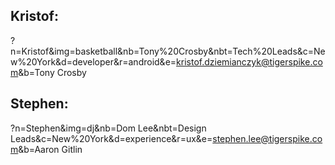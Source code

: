 ## Kristof:
?n=Kristof&img=basketball&nb=Tony%20Crosby&nbt=Tech%20Leads&c=New%20York&d=developer&r=android&e=kristof.dziemianczyk@tigerspike.com&b=Tony Crosby

## Stephen:
?n=Stephen&img=dj&nb=Dom Lee&nbt=Design Leads&c=New%20York&d=experience&r=ux&e=stephen.lee@tigerspike.com&b=Aaron Gitlin

